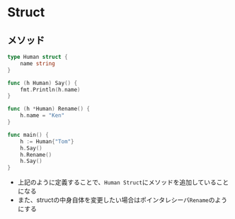 # Struct

## メソッド

```go
type Human struct {
	name string
}

func (h Human) Say() {
	fmt.Println(h.name)
}

func (h *Human) Rename() {
	h.name = "Ken"
}

func main() {
	h := Human{"Tom"}
	h.Say()
	h.Rename()
	h.Say()
}
```

- 上記のように定義することで、`Human Struct`にメソッドを追加していることになる
- また、structの中身自体を変更したい場合はポインタレシーバ`Rename`のようにする
